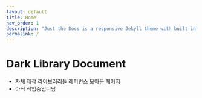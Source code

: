 ```yaml
---
layout: default
title: Home
nav_order: 1
description: "Just the Docs is a responsive Jekyll theme with built-in search that is easily customizable and hosted on GitHub Pages."
permalink: /
---
```


# Dark Library Document

* 자체 제작 라이브러리들 레퍼런스 모아둔 페이지
* 아직 작업중입니담